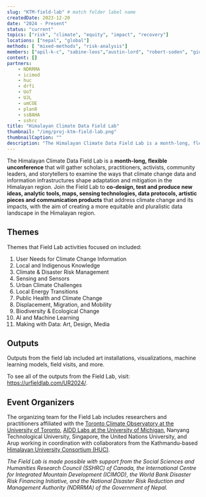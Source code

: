 ```yaml
---
slug: "KTM-field-lab" # match folder label name
createdDate: 2023-12-20
date: "2024 - Present"
status: "current"
topics: ["risk", "climate", "equity", "impact", "recovery"]
locations: ["nepal", "global"]
methods: [ "mixed-methods", "risk-analysis"]
members: ["apil-k-c", "sabine-loos","austin-lord", "robert-soden", "giuseppe-molinario", "karen-barns", "david-lallemant"] 
content: []
partners: 
    - NDRRMA
    - icimod
    - huc
    - drfi
    - UoT
    - UJL
    - umCOE
    - plan8
    - ssBAHA
    - sshrc
title: "Himalayan Climate Data Field Lab"
thumbnail: "/img/proj-ktm-field-lab.png"
thumbnailCaption: ""
description: "The Himalayan Climate Data Field Lab is a month-long, flexible unconference that will gather scholars, practitioners, activists, community leaders, and storytellers to examine the ways that climate change data and information infrastructures shape adaptation and mitigation in the Himalayan region. Join the Field Lab to co-design, test and produce new ideas, analytic tools, maps, sensing technologies, data protocols, artistic pieces and communication products that address climate change and its impacts, with the aim of creating a more equitable and pluralistic data landscape in the Himalayan region." 
---
```

The Himalayan Climate Data Field Lab is a **month-long, flexible unconference** that will gather scholars, practitioners, activists, community leaders, and storytellers to examine the ways that climate change data and information infrastructures shape adaptation and mitigation in the Himalayan region. Join the Field Lab to **co-design, test and produce new ideas, analytic tools, maps, sensing technologies, data protocols, artistic pieces and communication products** that address climate change and its impacts, with the aim of creating a more equitable and pluralistic data landscape in the Himalayan region.

## Themes
Themes that Field Lab activities focused on included:

1. User Needs for Climate Change Information
2. Local and Indigenous Knowledge
3. Climate & Disaster Risk Management 
4. Sensing and Sensors
5. Urban Climate Challenges
6. Local Energy Transitions
7. Public Health and Climate Change
8. Displacement, Migration, and Mobility
9. Biodiversity & Ecological Change
10. AI and Machine Learning
11. Making with Data: Art, Design, Media

## Outputs
Outputs from the field lab included art installations, visualizations, machine learning models, field visits, and more.

To see all of the outputs from the Field Lab, visit: https://urfieldlab.com/UR2024/.

## Event Organizers 

The organizing team for the Field Lab includes researchers and practitioners affiliated with the [Toronto Climate Observatory at the University of Toronto](https://www.climateobservatory.ca/team/), [AIDD Labs at the University of Michigan](https://disasterdata.engin.umich.edu/), Nanyang Technological University, Singapore, the United Nations University, and Arup working in coordination with collaborators from the Kathmandu-based [Himalayan University Consortium (HUC)](https://www.huc-hkh.org/).

_The Field Lab is made possible with support from the Social Sciences and Humanities Research Council (SSHRC) of Canada, the International Centre for Integrated Mountain Development (ICIMOD), the World Bank Disaster Risk Financing Initiative, and the National Disaster Risk Reduction and Management Authority (NDRRMA) of the Government of Nepal._